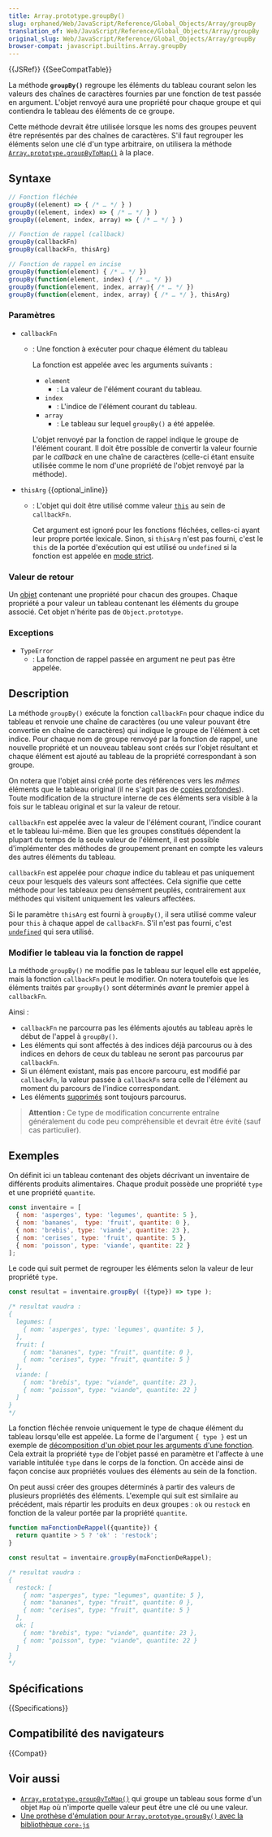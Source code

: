 ```yaml
---
title: Array.prototype.groupBy()
slug: orphaned/Web/JavaScript/Reference/Global_Objects/Array/groupBy
translation_of: Web/JavaScript/Reference/Global_Objects/Array/groupBy
original_slug: Web/JavaScript/Reference/Global_Objects/Array/groupBy
browser-compat: javascript.builtins.Array.groupBy
---
```

{{JSRef}} {{SeeCompatTable}}

La méthode **`groupBy()`** regroupe les éléments du tableau courant selon les valeurs des chaînes de caractères fournies par une fonction de test passée en argument. L'objet renvoyé aura une propriété pour chaque groupe et qui contiendra le tableau des éléments de ce groupe.

<!-- {{EmbedInteractiveExample("pages/js/array-groupby.html")}} -->

Cette méthode devrait être utilisée lorsque les noms des groupes peuvent être représentés par des chaînes de caractères. S'il faut regrouper les éléments selon une clé d'un type arbitraire, on utilisera la méthode [`Array.prototype.groupByToMap()`](/fr/docs/Web/JavaScript/Reference/Global_Objects/Array/groupByToMap) à la place.

## Syntaxe

```js
// Fonction fléchée
groupBy((element) => { /* … */ } )
groupBy((element, index) => { /* … */ } )
groupBy((element, index, array) => { /* … */ } )

// Fonction de rappel (callback)
groupBy(callbackFn)
groupBy(callbackFn, thisArg)

// Fonction de rappel en incise
groupBy(function(element) { /* … */ })
groupBy(function(element, index) { /* … */ })
groupBy(function(element, index, array){ /* … */ })
groupBy(function(element, index, array) { /* … */ }, thisArg)
```

### Paramètres

- `callbackFn`

  - : Une fonction à exécuter pour chaque élément du tableau

    La fonction est appelée avec les arguments suivants&nbsp;:

    - `element`
      - : La valeur de l'élément courant du tableau.
    - `index`
      - : L'indice de l'élément courant du tableau.
    - `array`
      - : Le tableau sur lequel `groupBy()` a été appelée.

    L'objet renvoyé par la fonction de rappel indique le groupe de l'élément courant. Il doit être possible de convertir la valeur fournie par le <i lang="en">callback</i> en une chaîne de caractères (celle-ci étant ensuite utilisée comme le nom d'une propriété de l'objet renvoyé par la méthode).

- `thisArg` {{optional_inline}}
  - : L'objet qui doit être utilisé comme valeur [`this`](/fr/docs/Web/JavaScript/Reference/Operators/this) au sein de `callbackFn`.

     Cet argument est ignoré pour les fonctions fléchées, celles-ci ayant leur propre portée lexicale. Sinon, si `thisArg` n'est pas fourni, c'est le `this` de la portée d'exécution qui est utilisé ou `undefined` si la fonction est appelée en [mode strict](/fr/docs/Web/JavaScript/Reference/Strict_mode).

### Valeur de retour

Un [objet](/fr/docs/Web/JavaScript/Reference/Global_Objects/Object) contenant une propriété pour chacun des groupes. Chaque propriété a pour valeur un tableau contenant les éléments du groupe associé. Cet objet n'hérite pas de `Object.prototype`.

### Exceptions

- `TypeError`
  - : La fonction de rappel passée en argument ne peut pas être appelée.

## Description

La méthode `groupBy()` exécute la fonction `callbackFn` pour chaque indice du tableau et renvoie une chaîne de caractères (ou une valeur pouvant être convertie en chaîne de caractères) qui indique le groupe de l'élément à cet indice. Pour chaque nom de groupe renvoyé par la fonction de rappel, une nouvelle propriété et un nouveau tableau sont créés sur l'objet résultant et chaque élément est ajouté au tableau de la propriété correspondant à son groupe.

On notera que l'objet ainsi créé porte des références vers les _mêmes_ éléments que le tableau original (il ne s'agit pas de [copies profondes](/fr/docs/Glossary/Deep_copy)). Toute modification de la structure interne de ces éléments sera visible à la fois sur le tableau original et sur la valeur de retour.

`callbackFn` est appelée avec la valeur de l'élément courant, l'indice courant et le tableau lui-même. Bien que les groupes constitués dépendent la plupart du temps de la seule valeur de l'élément, il est possible d'implémenter des méthodes de groupement prenant en compte les valeurs des autres éléments du tableau.

`callbackFn` est appelée pour _chaque_ indice du tableau et pas uniquement ceux pour lesquels des valeurs sont affectées. Cela signifie que cette méthode pour les tableaux peu densément peuplés, contrairement aux méthodes qui visitent uniquement les valeurs affectées.

Si le paramètre `thisArg` est fourni à `groupBy()`, il sera utilisé comme valeur pour `this` à chaque appel de `callbackFn`. S'il n'est pas fourni, c'est [`undefined`](/fr/docs/Web/JavaScript/Reference/Global_Objects/undefined) qui sera utilisé.

### Modifier le tableau via la fonction de rappel

La méthode `groupBy()` ne modifie pas le tableau sur lequel elle est appelée, mais la fonction `callbackFn` peut le modifier. On notera toutefois que les éléments traités par `groupBy()` sont déterminés _avant_ le premier appel à `callbackFn`.

Ainsi&nbsp;:

- `callbackFn` ne parcourra pas les éléments ajoutés au tableau après le début de l'appel à `groupBy()`.
- Les éléments qui sont affectés à des indices déjà parcourus ou à des indices en dehors de ceux du tableau ne seront pas parcourus par `callbackFn`.
- Si un élément existant, mais pas encore parcouru, est modifié par `callbackFn`, la valeur passée à `callbackFn` sera celle de l'élément au moment du parcours de l'indice correspondant.
- Les éléments [supprimés](/fr/docs/Web/JavaScript/Reference/Operators/delete) sont toujours parcourus.

> **Attention :** Ce type de modification concurrente entraîne généralement du code peu compréhensible et devrait être évité (sauf cas particulier).

## Exemples

On définit ici un tableau contenant des objets décrivant un inventaire de différents produits alimentaires. Chaque produit possède une propriété `type` et une propriété `quantite`.

```js
const inventaire = [
  { nom: 'asperges', type: 'legumes', quantite: 5 },
  { nom: 'bananes',  type: 'fruit', quantite: 0 },
  { nom: 'brebis', type: 'viande', quantite: 23 },
  { nom: 'cerises', type: 'fruit', quantite: 5 },
  { nom: 'poisson', type: 'viande', quantite: 22 }
];
```

Le code qui suit permet de regrouper les éléments selon la valeur de leur propriété `type`.

```js
const resultat = inventaire.groupBy( ({type}) => type );

/* resultat vaudra :
{
  legumes: [
    { nom: 'asperges', type: 'legumes', quantite: 5 },
  ],
  fruit: [
    { nom: "bananes", type: "fruit", quantite: 0 },
    { nom: "cerises", type: "fruit", quantite: 5 }
  ],
  viande: [
    { nom: "brebis", type: "viande", quantite: 23 },
    { nom: "poisson", type: "viande", quantite: 22 }
  ]
}
*/
```

La fonction fléchée renvoie uniquement le type de chaque élément du tableau lorsqu'elle est appelée. La forme de l'argument `{ type }` est un exemple de [décomposition d'un objet pour les arguments d'une fonction](/fr/docs/Web/JavaScript/Reference/Operators/Destructuring_assignment#décomposer_les_propriétés_dobjets_passés_en_arguments). Cela extrait la propriété `type` de l'objet passé en paramètre et l'affecte à une variable intitulée `type` dans le corps de la fonction. On accède ainsi de façon concise aux propriétés voulues des éléments au sein de la fonction.

On peut aussi créer des groupes déterminés à partir des valeurs de plusieurs propriétés des éléments. L'exemple qui suit est similaire au précédent, mais répartir les produits en deux groupes&nbsp;: `ok` ou `restock` en fonction de la valeur portée par la propriété `quantite`.

```js
function maFonctionDeRappel({quantite}) {
  return quantite > 5 ? 'ok' : 'restock';
}

const resultat = inventaire.groupBy(maFonctionDeRappel);

/* resultat vaudra :
{
  restock: [
    { nom: "asperges", type: "legumes", quantite: 5 },
    { nom: "bananes", type: "fruit", quantite: 0 },
    { nom: "cerises", type: "fruit", quantite: 5 }
  ],
  ok: [
    { nom: "brebis", type: "viande", quantite: 23 },
    { nom: "poisson", type: "viande", quantite: 22 }
  ]
}
*/
```

## Spécifications

{{Specifications}}

## Compatibilité des navigateurs

{{Compat}}

## Voir aussi

- [`Array.prototype.groupByToMap()`](/fr/docs/Web/JavaScript/Reference/Global_Objects/Array/groupByToMap) qui groupe un tableau sous forme d'un objet `Map` où n'importe quelle valeur peut être une clé ou une valeur.
- [Une prothèse d'émulation pour `Array.prototype.groupBy()` avec la bibliothèque `core-js`](https://github.com/zloirock/core-js#array-grouping)
